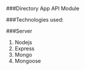 ###Directory App API Module

###Technologies used:

###Server

1. Nodejs
2. Express
3. Mongo
4. Mongoose
